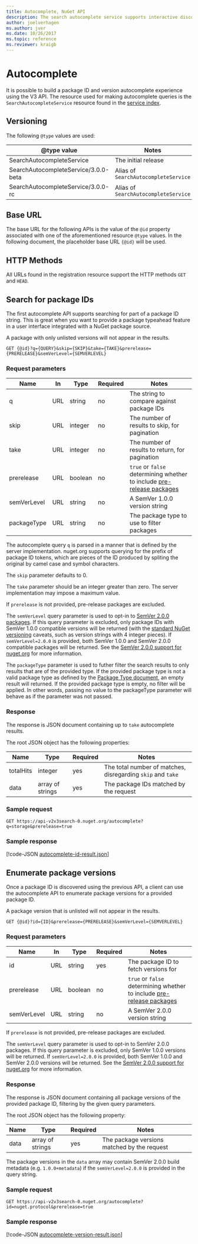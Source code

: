 ```yaml
---
title: Autocomplete, NuGet API
description: The search autocomplete service supports interactive discovery of package IDs and versions.
author: joelverhagen
ms.author: jver
ms.date: 10/26/2017
ms.topic: reference
ms.reviewer: kraigb
---
```


# Autocomplete

It is possible to build a package ID and version autocomplete experience using the V3 API. The resource used for making
autocomplete queries is the `SearchAutocompleteService` resource found in the [service index](service-index.md).

## Versioning

The following `@type` values are used:

@type value                          | Notes
------------------------------------ | -----
SearchAutocompleteService            | The initial release
SearchAutocompleteService/3.0.0-beta | Alias of `SearchAutocompleteService`
SearchAutocompleteService/3.0.0-rc   | Alias of `SearchAutocompleteService`

## Base URL

The base URL for the following APIs is the value of the `@id` property associated with one of the aforementioned
resource `@type` values. In the following document, the placeholder base URL `{@id}` will be used.

## HTTP Methods

All URLs found in the registration resource support the HTTP methods `GET` and `HEAD`.

## Search for package IDs

The first autocomplete API supports searching for part of a package ID string. This is great when you want to provide
a package typeahead feature in a user interface integrated with a NuGet package source.

A package with only unlisted versions will not appear in the results.

    GET {@id}?q={QUERY}&skip={SKIP}&take={TAKE}&prerelease={PRERELEASE}&semVerLevel={SEMVERLEVEL}

### Request parameters

Name        | In     | Type    | Required | Notes
----------- | ------ | ------- | -------- | -----
q           | URL    | string  | no       | The string to compare against package IDs
skip        | URL    | integer | no       | The number of results to skip, for pagination
take        | URL    | integer | no       | The number of results to return, for pagination
prerelease  | URL    | boolean | no       | `true` or `false` determining whether to include [pre-release packages](../create-packages/prerelease-packages.md)
semVerLevel | URL    | string  | no       | A SemVer 1.0.0 version string 
packageType | URL    | string  | no       | The package type to use to filter packages

The autocomplete query `q` is parsed in a manner that is defined by the server implementation. nuget.org supports
querying for the prefix of package ID tokens, which are pieces of the ID produced by spliting the original by camel
case and symbol characters.

The `skip` parameter defaults to 0.

The `take` parameter should be an integer greater than zero. The server implementation may impose a maximum value.

If `prerelease` is not provided, pre-release packages are excluded.

The `semVerLevel` query parameter is used to opt-in to
[SemVer 2.0.0 packages](https://github.com/NuGet/Home/wiki/SemVer2-support-for-nuget.org-%28server-side%29#identifying-semver-v200-packages).
If this query parameter is excluded, only package IDs with SemVer 1.0.0 compatible versions will be returned (with the 
[standard NuGet versioning](../concepts/package-versioning.md) caveats, such as version strings with 4 integer pieces).
If `semVerLevel=2.0.0` is provided, both SemVer 1.0.0 and SemVer 2.0.0 compatible packages will be returned. See the
[SemVer 2.0.0 support for nuget.org](https://github.com/NuGet/Home/wiki/SemVer2-support-for-nuget.org-%28server-side%29)
for more information.

The `packageType` parameter is used to futher filter the search results to only results that are of the provided type.
If the provided package type is not a valid package type as defined by the [Package Type document](https://github.com/NuGet/Home/wiki/Package-Type-%5BPacking%5D), an empty result will returned.
If the provided package type is empty, no filter will be applied. In other words, passing no value to the packageType parameter will behave as if the parameter was not passed.

### Response

The response is JSON document containing up to `take` autocomplete results.

The root JSON object has the following properties:

Name      | Type             | Required | Notes
--------- | ---------------- | -------- | -----
totalHits | integer          | yes      | The total number of matches, disregarding `skip` and `take`
data      | array of strings | yes      | The package IDs matched by the request

### Sample request

    GET https://api-v2v3search-0.nuget.org/autocomplete?q=storage&prerelease=true

### Sample response

[!code-JSON [autocomplete-id-result.json](./_data/autocomplete-id-result.json)]

## Enumerate package versions

Once a package ID is discovered using the previous API, a client can use the autocomplete API to enumerate package
versions for a provided package ID.

A package version that is unlisted will not appear in the results.

    GET {@id}?id={ID}&prerelease={PRERELEASE}&semVerLevel={SEMVERLEVEL}

### Request parameters

Name        | In     | Type    | Required | Notes
----------- | ------ | ------- | -------- | -----
id          | URL    | string  | yes      | The package ID to fetch versions for
prerelease  | URL    | boolean | no       | `true` or `false` determining whether to include [pre-release packages](../create-packages/prerelease-packages.md)
semVerLevel | URL    | string  | no       | A SemVer 2.0.0 version string 

If `prerelease` is not provided, pre-release packages are excluded.

The `semVerLevel` query parameter is used to opt-in to SemVer 2.0.0 packages. If this query parameter is excluded, only
SemVer 1.0.0 versions will be returned. If `semVerLevel=2.0.0` is provided, both SemVer 1.0.0 and SemVer 2.0.0 versions
will be returned. See the [SemVer 2.0.0 support for nuget.org](https://github.com/NuGet/Home/wiki/SemVer2-support-for-nuget.org-%28server-side%29)
for more information.

### Response

The response is JSON document containing all package versions of the provided package ID, filtering by the given query
parameters.

The root JSON object has the following property:

Name      | Type             | Required | Notes
--------- | ---------------- | -------- | -----
data      | array of strings | yes      | The package versions matched by the request

The package versions in the `data` array may contain SemVer 2.0.0 build metadata (e.g. `1.0.0+metadata`) if the
`semVerLevel=2.0.0` is provided in the query string.

### Sample request

    GET https://api-v2v3search-0.nuget.org/autocomplete?id=nuget.protocol&prerelease=true

### Sample response

[!code-JSON [autocomplete-version-result.json](./_data/autocomplete-version-result.json)]
